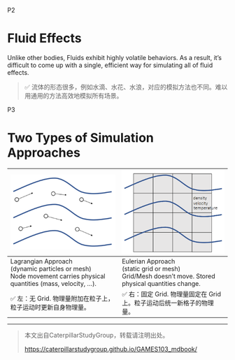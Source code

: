 P2   
# Fluid Effects    


Unlike other bodies, Fluids exhibit highly volatile behaviors. As a result, it’s difficult to come up with a single, efficient way for simulating all of fluid effects.     

> &#x2705; 流体的形态很多，例如水滴、水花、水浪，对应的模拟方法也不同。难以用通用的方法高效地模拟所有场景。    


P3   
# Two Types of Simulation Approaches  


|  ![](./assets/10-1.png)   |  ![](./assets/10-2.png)  |  
|---|----|
| Lagrangian Approach <br>(dynamic particles or mesh)<br> Node movement carries physical quantities (mass, velocity, …). |  Eulerian Approach <br> (static grid or mesh) <br> Grid/Mesh doesn’t move.  Stored physical quantities change.  |
| &#x2705; 左：无 Grid. 物理量附加在粒子上，粒子运动时更新自身物理量。 | &#x2705; 右：固定 Grid. 物理量固定在 Grid 上。粒子运动后统一新格子的物理量。   |


---------------------------------------
> 本文出自CaterpillarStudyGroup，转载请注明出处。
>
> https://caterpillarstudygroup.github.io/GAMES103_mdbook/